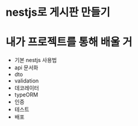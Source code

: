 # nestjs로 게시판 만들기

# 내가 프로젝트를 통해 배울 거
- 기본 nestjs 사용법
- api 문서화
- dto
- validation
- 데코레이터
- typeORM
- 인증
- 테스트
- 배포

